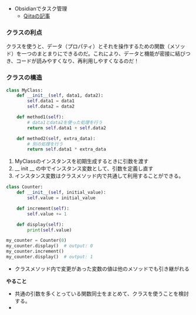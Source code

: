 - Obsidianでタスク管理
	- [Qiitaの記事](https://qiita.com/sypn/items/808636ea3bde6bfe6de7)

### クラスの利点

クラスを使うと、データ（プロパティ）とそれを操作するための関数（メソッド）を一つのまとまりにできるのだ。これにより、データと機能が密接に結びつき、コードが読みやすくなり、再利用しやすくなるのだ！

### クラスの構造

```python
class MyClass:
    def __init__(self, data1, data2):
        self.data1 = data1
        self.data2 = data2

    def method1(self):
        # data1とdata2を使った処理を行う
        return self.data1 + self.data2

    def method2(self, extra_data):
        # 別の処理を行う
        return self.data1 * extra_data
```

1. MyClassのインスタンスを初期生成するときに引数を渡す
2. \__ init \__ の中でインスタンス変数として、引数を定義し直す
3. インスタンス変数はクラスメソッド内で共通して利用することができる。

```python
class Counter:
    def __init__(self, initial_value):
        self.value = initial_value

    def increment(self):
        self.value += 1

    def display(self):
        print(self.value)

my_counter = Counter(0)
my_counter.display()  # output: 0
my_counter.increment()
my_counter.display()  # output: 1
```
- クラスメソッド内で変更があった変数の値は他のメソッドでも引き継がれる

**やること**
- 共通の引数を多くとっている関数同士をまとめて、クラスを使うことを検討する。
- 
